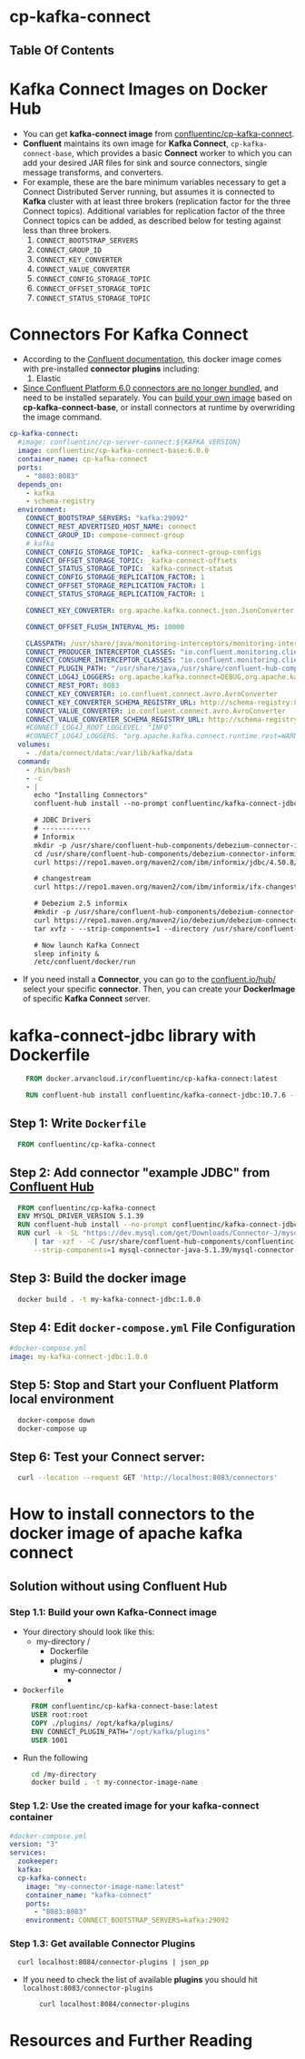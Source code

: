 # cp-kafka-connect

## Table Of Contents

# Kafka Connect Images on Docker Hub

- You can get **kafka-connect image** from [confluentinc/cp-kafka-connect](https://hub.docker.com/r/confluentinc/cp-kafka-connect).
- **Confluent** maintains its own image for **Kafka Connect**, `cp-kafka-connect-base`, which provides a basic **Connect** worker to which you can add your desired JAR files for sink and source connectors, single message transforms, and converters.
- For example, these are the bare minimum variables necessary to get a Connect Distributed Server running, but assumes it is connected to **Kafka** cluster with at least three brokers (replication factor for the three Connect topics). Additional variables for replication factor of the three Connect topics can be added, as described below for testing against less than three brokers.
  1. `CONNECT_BOOTSTRAP_SERVERS`
  2. `CONNECT_GROUP_ID`
  3. `CONNECT_KEY_CONVERTER`
  4. `CONNECT_VALUE_CONVERTER`
  5. `CONNECT_CONFIG_STORAGE_TOPIC`
  6. `CONNECT_OFFSET_STORAGE_TOPIC`
  7. `CONNECT_STATUS_STORAGE_TOPIC`

# Connectors For Kafka Connect

- According to the [Confluent documentation](), this docker image comes with pre-installed **connector plugins** including:
  1. Elastic
- [Since Confluent Platform 6.0 connectors are no longer bundled](https://docs.confluent.io/platform/current/release-notes/index.html#connectors), and need to be installed separately. You can [build your own image](https://docs.confluent.io/platform/current/installation/docker/development.html#create-a-docker-image-containing-c-hub-connectors) based on **cp-kafka-connect-base**, or install connectors at runtime by overwriding the image command.

```yml
cp-kafka-connect:
  #image: confluentinc/cp-server-connect:${KAFKA_VERSION}
  image: confluentinc/cp-kafka-connect-base:6.0.0
  container_name: cp-kafka-connect
  ports:
    - "8083:8083"
  depends_on:
    - kafka
    - schema-registry
  environment:
    CONNECT_BOOTSTRAP_SERVERS: "kafka:29092"
    CONNECT_REST_ADVERTISED_HOST_NAME: connect
    CONNECT_GROUP_ID: compose-connect-group
    # kafka
    CONNECT_CONFIG_STORAGE_TOPIC: _kafka-connect-group-configs
    CONNECT_OFFSET_STORAGE_TOPIC: _kafka-connect-offsets
    CONNECT_STATUS_STORAGE_TOPIC: _kafka-connect-status
    CONNECT_CONFIG_STORAGE_REPLICATION_FACTOR: 1
    CONNECT_OFFSET_STORAGE_REPLICATION_FACTOR: 1
    CONNECT_STATUS_STORAGE_REPLICATION_FACTOR: 1

    CONNECT_KEY_CONVERTER: org.apache.kafka.connect.json.JsonConverter

    CONNECT_OFFSET_FLUSH_INTERVAL_MS: 10000

    CLASSPATH: /usr/share/java/monitoring-interceptors/monitoring-interceptors-7.2.1.jar
    CONNECT_PRODUCER_INTERCEPTOR_CLASSES: "io.confluent.monitoring.clients.interceptor.MonitoringProducerInterceptor"
    CONNECT_CONSUMER_INTERCEPTOR_CLASSES: "io.confluent.monitoring.clients.interceptor.MonitoringConsumerInterceptor"
    CONNECT_PLUGIN_PATH: "/usr/share/java,/usr/share/confluent-hub-components"
    CONNECT_LOG4J_LOGGERS: org.apache.kafka.connect=DEBUG,org.apache.kafka.connect.runtime.rest=DEBUG,org.apache.zookeeper=ERROR,org.I0Itec.zkclient=ERROR,org.reflections=ERROR
    CONNECT_REST_PORT: 8083
    CONNECT_KEY_CONVERTER: io.confluent.connect.avro.AvroConverter
    CONNECT_KEY_CONVERTER_SCHEMA_REGISTRY_URL: http://schema-registry:8081
    CONNECT_VALUE_CONVERTER: io.confluent.connect.avro.AvroConverter
    CONNECT_VALUE_CONVERTER_SCHEMA_REGISTRY_URL: http://schema-registry:8081
    #CONNECT_LOG4J_ROOT_LOGLEVEL: "INFO"
    #CONNECT_LOG4J_LOGGERS: "org.apache.kafka.connect.runtime.rest=WARN,org.reflections=ERROR"
  volumes:
    - ./data/connect/data:/var/lib/kafka/data
  command:
    - /bin/bash
    - -c
    - |
      echo "Installing Connectors"
      confluent-hub install --no-prompt confluentinc/kafka-connect-jdbc:10.7.4

      # JDBC Drivers
      # ------------
      # Informix
      mkdir -p /usr/share/confluent-hub-components/debezium-connector-informix
      cd /usr/share/confluent-hub-components/debezium-connector-informix/
      curl https://repo1.maven.org/maven2/com/ibm/informix/jdbc/4.50.8/jdbc-4.50.8.jar --compressed --output informix-jdbc-4.50.8.jar

      # changestream
      curl https://repo1.maven.org/maven2/com/ibm/informix/ifx-changestream-client/1.1.3/ifx-changestream-client-1.1.3.jar --compressed --output ifx-changestream-client-1.1.3.jar

      # Debezium 2.5 informix
      #mkdir -p /usr/share/confluent-hub-components/debezium-connector-informix
      curl https://repo1.maven.org/maven2/io/debezium/debezium-connector-informix/2.5.0.Final/debezium-connector-informix-2.5.0.Final-plugin.tar.gz | \
      tar xvfz - --strip-components=1 --directory /usr/share/confluent-hub-components/debezium-connector-informix

      # Now launch Kafka Connect
      sleep infinity &
      /etc/confluent/docker/run
```

- If you need install a **Connector**, you can go to the [confluent.io/hub/](https://www.confluent.io/hub) select your specific **connector**. Then, you can create your **DockerImage** of specific **Kafka Connect** server.

# kafka-connect-jdbc library with Dockerfile

```Dockerfile
    FROM docker.arvancloud.ir/confluentinc/cp-kafka-connect:latest

    RUN confluent-hub install confluentinc/kafka-connect-jdbc:10.7.6 --no-prompt
```

## Step 1: Write `Dockerfile`

```Dockerfile
  FROM confluentinc/cp-kafka-connect
```

## Step 2: Add **connector** "example JDBC" from [Confluent Hub](https://www.confluent.io/hub)

```Dockerfile
  FROM confluentinc/cp-kafka-connect
  ENV MYSQL_DRIVER_VERSION 5.1.39
  RUN confluent-hub install --no-prompt confluentinc/kafka-connect-jdbc:10.5.0
  RUN curl -k -SL "https://dev.mysql.com/get/Downloads/Connector-J/mysql-connector-java-${MYSQL_DRIVER_VERSION}.tar.gz" \
      | tar -xzf - -C /usr/share/confluent-hub-components/confluentinc-kafka-connect-jdbc/lib \
      --strip-components=1 mysql-connector-java-5.1.39/mysql-connector-java-${MYSQL_DRIVER_VERSION}-bin.jar
```

## Step 3: Build the docker image

```sh
  docker build . -t my-kafka-connect-jdbc:1.0.0
```

## Step 4: Edit `docker-compose.yml` File Configuration

```yml
#docker-compose.yml
image: my-kafka-connect-jdbc:1.0.0
```

## Step 5: Stop and Start your Confluent Platform local environment

```sh
  docker-compose down
  docker-compose up
```

## Step 6: Test your Connect server:

```sh
  curl --location --request GET 'http://localhost:8083/connectors'
```

# How to install connectors to the docker image of apache kafka connect

## Solution without using Confluent Hub

### Step 1.1: Build your own Kafka-Connect image

- Your directory should look like this:
  - my-directory /
    - Dockerfile
    - plugins /
      - my-connector /
        - <connector-jars>
- `Dockerfile`
  ```Dockerfile
    FROM confluentinc/cp-kafka-connect-base:latest
    USER root:root
    COPY ./plugins/ /opt/kafka/plugins/
    ENV CONNECT_PLUGIN_PATH="/opt/kafka/plugins"
    USER 1001
  ```
- Run the following
  ```sh
    cd /my-directory
    docker build . -t my-connector-image-name
  ```

### Step 1.2: Use the created image for your kafka-connect container

```yml
#docker-compose.yml
version: "3"
services:
  zookeeper:
  kafka:
  cp-kafka-connect:
    image: "my-connector-image-name:latest"
    container_name: "kafka-connect"
    ports:
      - "8083:8083"
    environment: CONNECT_BOOTSTRAP_SERVERS=kafka:29092
```

### Step 1.3: Get available Connector Plugins

```sh
  curl localhost:8084/connector-plugins | json_pp
```

- If you need to check the list of available **plugins** you should hit `localhost:8083/connector-plugins`
  ```sh
      curl localhost:8084/connector-plugins
  ```

# Resources and Further Reading
